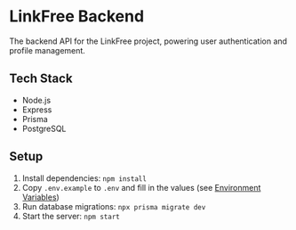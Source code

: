 # LinkFree Backend

The backend API for the LinkFree project, powering user authentication and profile management.

## Tech Stack
- Node.js
- Express
- Prisma
- PostgreSQL

## Setup
1. Install dependencies: `npm install`
2. Copy `.env.example` to `.env` and fill in the values (see [Environment Variables](#environment-variables))
3. Run database migrations: `npx prisma migrate dev`
4. Start the server: `npm start`